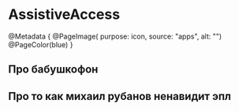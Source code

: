 # AssistiveAccess
@Metadata {
    @PageImage(
        purpose: icon, 
        source: "apps", 
        alt: "")
    @PageColor(blue)
}
## Про бабушкофон

## Про то как михаил рубанов ненавидит эпл 
